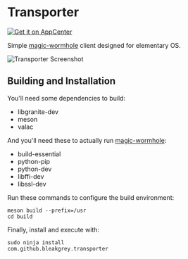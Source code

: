 # Transporter
[![Get it on AppCenter](https://appcenter.elementary.io/badge.svg)](https://appcenter.elementary.io/com.github.bleakgrey.transporter)

Simple [magic-wormhole](https://github.com/warner/magic-wormhole) client designed for elementary OS.

![Transporter Screenshot](https://raw.githubusercontent.com/bleakgrey/transporter/master/data/screenshot.png)

## Building and Installation

You'll need some dependencies to build:
* libgranite-dev
* meson
* valac

And you'll need these to actually run [magic-wormhole](https://github.com/warner/magic-wormhole):
* build-essential
* python-pip
* python-dev
* libffi-dev
* libssl-dev


Run these commands to configure the build environment:

    meson build --prefix=/usr
    cd build

Finally, install and execute with:

    sudo ninja install
    com.github.bleakgrey.transporter
